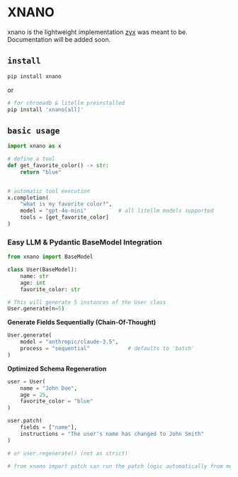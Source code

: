 # XNANO

xnano is the lightweight implementation [zyx](https://zyx.hammad.fun) was meant to be. Documentation will be added soon.

## <code>install</code>

```bash
pip install xnano
```

or 

```bash
# for chromadb & litellm preinstalled
pip install 'xnano[all]'
```

## <code>basic usage</code>

```python
import xnano as x

# define a tool
def get_favorite_color() -> str:
    return "blue"


# automatic tool execution
x.completion(
    "what is my favorite color?",
    model = "gpt-4o-mini"          # all litellm models supported
    tools = [get_favorite_color]
)
```

### Easy LLM & Pydantic BaseModel Integration

```python
from xnano import BaseModel

class User(BaseModel):
    name: str
    age: int
    favorite_color: str

# This will generate 5 instances of the User class
User.generate(n=5)
```

**Generate Fields Sequentially (Chain-Of-Thought)**

```python
User.generate(
    model = "anthropic/claude-3.5",
    process = "sequential"            # defaults to 'batch'
)
```

**Optimized Schema Regeneration**

```python
user = User(
    name = "John Doe",
    age = 25,
    favorite_color = "blue"
)

user.patch(
    fields = ["name"],
    instructions = "The user's name has changed to John Smith"
)

# or user.regenerate() (not as strict)

# from xnano import patch can run the patch logic automatically from message threads.
```